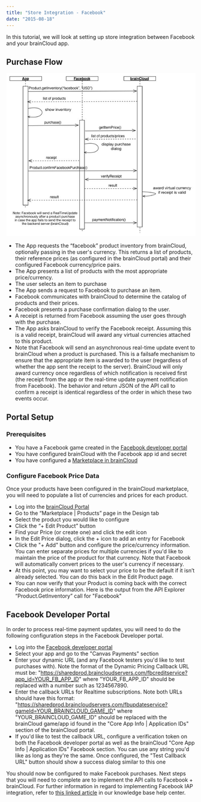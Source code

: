 ```yaml
---
title: "Store Integration - Facebook"
date: "2015-08-18"
---
```


In this tutorial, we will look at setting up store integration between Facebook and your brainCloud app.

## Purchase Flow

[![Facebook Purchase Sequence Diagram](images/Facebook-Purchase-Sequence-Diagram.jpg)](images/Facebook-Purchase-Sequence-Diagram.jpg)

- The App requests the “facebook” product inventory from brainCloud, optionally passing in the user's currency. This returns a list of products, their reference prices (as configured in the brainCloud portal) and their configured Facebook currency/price pairs.
- The App presents a list of products with the most appropriate price/currency.
- The user selects an item to purchase
- The App sends a request to Facebook to purchase an item.
- Facebook communicates with brainCloud to determine the catalog of products and their prices.
- Facebook presents a purchase confirmation dialog to the user.
- A receipt is returned from Facebook assuming the user goes through with the purchase.
- The App asks brainCloud to verify the Facebook receipt. Assuming this is a valid receipt, brainCloud will award any virtual currencies attached to this product.
- Note that Facebook will send an asynchronous real-time update event to brainCloud when a product is purchased. This is a failsafe mechanism to ensure that the appropriate item is awarded to the user (regardless of whether the app sent the receipt to the server). BrainCloud will only award currency once regardless of which notification is received first (the receipt from the app or the real-time update payment notification from Facebook). The behavior and return JSON of the API call to confirm a receipt is identical regardless of the order in which these two events occur.

## Portal Setup

### Prerequisites

- You have a Facebook game created in the [Facebook developer portal](https://developers.facebook.com)
- You have configured brainCloud with the Facebook app id and secret
- You have configured a [Marketplace in brainCloud](/learn/portal-tutorials/marketplace-configuration/)

### Configure Facebook Price Data

Once your products have been configured in the brainCloud marketplace, you will need to populate a list of currencies and prices for each product.

- Log into the [brainCloud Portal](https://portal.braincloudservers.com/)
- Go to the “Marketplace | Products” page in the Design tab  
- Select the product you would like to configure  
- Click the “+ Edit Product” button  
- Find your Price (or create one) and click the edit icon  
- In the Edit Price dialog, click the + icon to add an entry for Facebook  
- Click the "+ Add" button and configure the price/currency information. You can enter separate prices for multiple currencies if you'd like to maintain the price of the product for that currency. Note that Facebook will automatically convert prices to the user's currency if necessary.  
- At this point, you may want to select your price to be the default if it isn’t already selected. You can do this back in the Edit Product page.  
- You can now verify that your Product is coming back with the correct Facebook price information. Here is the output from the API Explorer “Product.GetInventory” call for "Facebook"  

## Facebook Developer Portal

In order to process real-time payment updates, you will need to do the following configuration steps in the Facebook Developer portal.

- Log into the [Facebook developer portal](https://developers.facebook.com/apps)
- Select your app and go to the "Canvas Payments" section
- Enter your dynamic URL (and any Facebook testers you'd like to test purchases with). Note the format of the Dynamic Pricing Callback URL must be: "https://sharedprod.braincloudservers.com/fbcreditservice?app_id=YOUR_FB_APP_ID" where "YOUR_FB_APP_ID" should be replaced with a number such as 1234567890. 
- Enter the callback URLs for Realtime subscriptions. Note both URLs should have this format: "https://sharedprod.braincloudservers.com/fbupdateservice?gameId=YOUR_BRAINCLOUD_GAME_ID" where "YOUR_BRAINCLOUD_GAME_ID" should be replaced with the brainCloud game/app id found in the "Core App Info | Application IDs" section of the brainCloud portal.
- If you'd like to test the callback URL, configure a verification token on both the Facebook developer portal as well as the brainCloud "Core App Info | Application IDs" Facebook section. You can use any string you'd like as long as they're the same. Once configured, the "Test Callback URL" button should show a success dialog similar to this one  

You should now be configured to make Facebook purchases. Next steps that you will need to complete are to implement the API calls to Facebook + brainCloud. For further information in regard to implementing Facebook IAP integration, refer to [this linked article](http://help.getbraincloud.com/en/articles/4676736-facebook-iap-integration) in our knowledge base help center.
